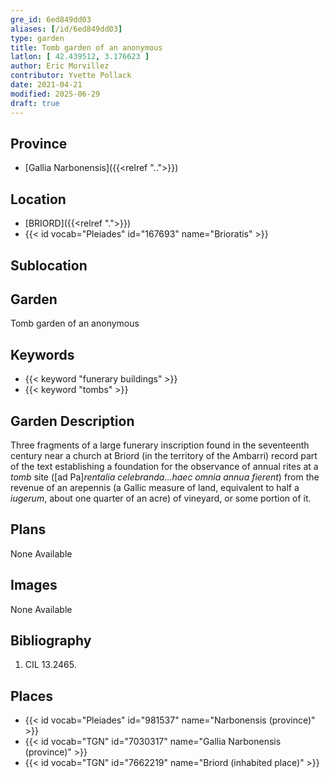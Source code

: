 ```yaml
---
gre_id: 6ed849dd03
aliases: [/id/6ed849dd03]
type: garden
title: Tomb garden of an anonymous
latlon: [ 42.439512, 3.176623 ]
author: Eric Morvillez
contributor: Yvette Pollack
date: 2021-04-21
modified: 2025-06-29
draft: true
---
```


## Province

- [Gallia Narbonensis]({{<relref "..">}})

<!-- ## Province Description -->

## Location

- [BRIORD]({{<relref ".">}})
- {{< id vocab="Pleiades" id="167693" name="Brioratis" >}}

## Sublocation

## Garden

Tomb garden of an anonymous

## Keywords

- {{< keyword "funerary buildings" >}}
- {{< keyword "tombs" >}}

## Garden Description

Three fragments of a large funerary inscription found in the seventeenth century near a church at Briord (in the territory of the Ambarri) record part of the text establishing a foundation for the observance of annual rites at a *tomb* site ([ad Pa]*rentalia celebranda…haec omnia annua fierent*) from the revenue of an arepennis (a Gallic measure of land, equivalent to half a *iugerum*, about one quarter of an acre) of vineyard, or some portion of it.
<!-- text is from draft file -->

## Plans

None Available

## Images

None Available

<!-- ## Dates -->

## Bibliography

1. CIL 13.2465. <!-- Need more info about book -->

## Places

- {{< id vocab="Pleiades" id="981537" name="Narbonensis (province)" >}}
- {{< id vocab="TGN" id="7030317" name="Gallia Narbonensis (province)" >}}
- {{< id vocab="TGN" id="7662219" name="Briord (inhabited place)" >}}
